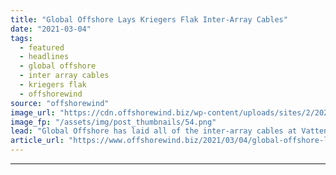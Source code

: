 ```yaml
---
title: "Global Offshore Lays Kriegers Flak Inter-Array Cables"
date: "2021-03-04"
tags: 
  - featured
  - headlines
  - global offshore
  - inter array cables
  - kriegers flak
  - offshorewind
source: "offshorewind"
image_url: "https://cdn.offshorewind.biz/wp-content/uploads/sites/2/2021/03/04091004/Global-Offshore-Lays-Kriegers-Flak-Inter-Array-Cables.png"
image_fp: "/assets/img/post_thumbnails/54.png"
lead: "Global Offshore has laid all of the inter-array cables at Vattenfall&#8217;s Kriegers Flak offshore"
article_url: "https://www.offshorewind.biz/2021/03/04/global-offshore-lays-kriegers-flak-inter-array-cables/"
---
```


---
